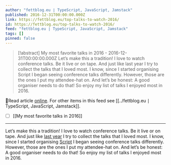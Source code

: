 ```yaml
---
author: "fettblog․eu ∣ TypeScript, JavaScript, Jamstack"
published: 2016-12-31T00:00:00.000Z
link: https://fettblog.eu/top-talks-to-watch-2016/
id: https://fettblog.eu/top-talks-to-watch-2016/
feed: "fettblog․eu ∣ TypeScript, JavaScript, Jamstack"
tags: []
pinned: false
---
```

> [!abstract] My most favorite talks in 2016 - 2016-12-31T00:00:00.000Z
> Let’s make this a tradition! I love to watch conference talks. Be it live or on tape. And just like last year I try to collect the talks that I loved most. I know, since I started organising Script I began seeing conference talks differently. However, those are the ones I put my attendee-hat on. And let’s be honest: A good organiser needs to do that! So enjoy my list of talks I enjoyed most in 2016.

🔗Read article [online](https://fettblog.eu/top-talks-to-watch-2016/). For other items in this feed see [[../fettblog․eu ∣ TypeScript, JavaScript, Jamstack]].

- [ ] [[My most favorite talks in 2016]]
- - -
Let’s make this a tradition! I love to watch conference talks. Be it live or on tape. And just like [last year](/top-talks-to-watch-2015/) I try to collect the talks that I loved most. I know, since I started organising [Script](https://scriptconf.org) I began seeing conference talks differently. However, those are the ones I put my attendee-hat on. And let’s be honest: A good organiser needs to do that! So enjoy my list of talks I enjoyed most in 2016.
